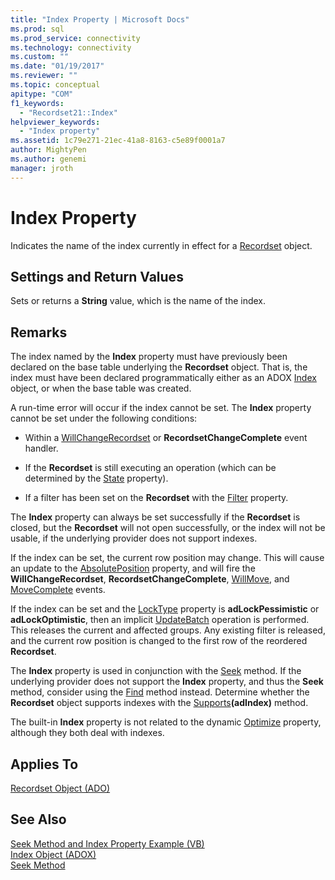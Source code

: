 ```yaml
---
title: "Index Property | Microsoft Docs"
ms.prod: sql
ms.prod_service: connectivity
ms.technology: connectivity
ms.custom: ""
ms.date: "01/19/2017"
ms.reviewer: ""
ms.topic: conceptual
apitype: "COM"
f1_keywords: 
  - "Recordset21::Index"
helpviewer_keywords: 
  - "Index property"
ms.assetid: 1c79e271-21ec-41a8-8163-c5e89f0001a7
author: MightyPen
ms.author: genemi
manager: jroth
---
```

# Index Property
Indicates the name of the index currently in effect for a [Recordset](../../../ado/reference/ado-api/recordset-object-ado.md) object.  
  
## Settings and Return Values  
 Sets or returns a **String** value, which is the name of the index.  
  
## Remarks  
 The index named by the **Index** property must have previously been declared on the base table underlying the **Recordset** object. That is, the index must have been declared programmatically either as an ADOX [Index](../../../ado/reference/adox-api/index-object-adox.md) object, or when the base table was created.  
  
 A run-time error will occur if the index cannot be set. The **Index** property cannot be set under the following conditions:  
  
-   Within a [WillChangeRecordset](../../../ado/reference/ado-api/willchangerecordset-and-recordsetchangecomplete-events-ado.md) or **RecordsetChangeComplete** event handler.  
  
-   If the **Recordset** is still executing an operation (which can be determined by the [State](../../../ado/reference/ado-api/state-property-ado.md) property).  
  
-   If a filter has been set on the **Recordset** with the [Filter](../../../ado/reference/ado-api/filter-property.md) property.  
  
 The **Index** property can always be set successfully if the **Recordset** is closed, but the **Recordset** will not open successfully, or the index will not be usable, if the underlying provider does not support indexes.  
  
 If the index can be set, the current row position may change. This will cause an update to the [AbsolutePosition](../../../ado/reference/ado-api/absoluteposition-property-ado.md) property, and will fire the **WillChangeRecordset**, **RecordsetChangeComplete**, [WillMove](../../../ado/reference/ado-api/willmove-and-movecomplete-events-ado.md), and [MoveComplete](../../../ado/reference/ado-api/willmove-and-movecomplete-events-ado.md) events.  
  
 If the index can be set and the [LockType](../../../ado/reference/ado-api/locktype-property-ado.md) property is **adLockPessimistic** or **adLockOptimistic**, then an implicit [UpdateBatch](../../../ado/reference/ado-api/updatebatch-method.md) operation is performed. This releases the current and affected groups. Any existing filter is released, and the current row position is changed to the first row of the reordered **Recordset**.  
  
 The **Index** property is used in conjunction with the [Seek](../../../ado/reference/ado-api/seek-method.md) method. If the underlying provider does not support the **Index** property, and thus the **Seek** method, consider using the [Find](../../../ado/reference/ado-api/find-method-ado.md) method instead. Determine whether the **Recordset** object supports indexes with the [Supports](../../../ado/reference/ado-api/supports-method.md)**(adIndex)** method.  
  
 The built-in **Index** property is not related to the dynamic [Optimize](../../../ado/reference/ado-api/optimize-property-dynamic-ado.md) property, although they both deal with indexes.  
  
## Applies To  
 [Recordset Object (ADO)](../../../ado/reference/ado-api/recordset-object-ado.md)  
  
## See Also  
 [Seek Method and Index Property Example (VB)](../../../ado/reference/ado-api/seek-method-and-index-property-example-vb.md)   
 [Index Object (ADOX)](../../../ado/reference/adox-api/index-object-adox.md)   
 [Seek Method](../../../ado/reference/ado-api/seek-method.md)
